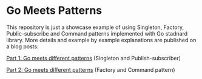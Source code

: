 # Go Meets Patterns

This repository is just a showcase example of using Singleton, Factory, Public-subscribe and Command patterns implemented with Go stadnard library.
More details and example by example explanations are published on a blog posts:

[Part 1: Go meets different patterns](https://wearenotch.com/part-1-go-meets-different-patterns/) (Singleton and Publish-subscriber)

[Part 2: Go meets different patterns](https://wearenotch.com/part-2-go-meets-different-patterns/) (Factory and Command pattern)
